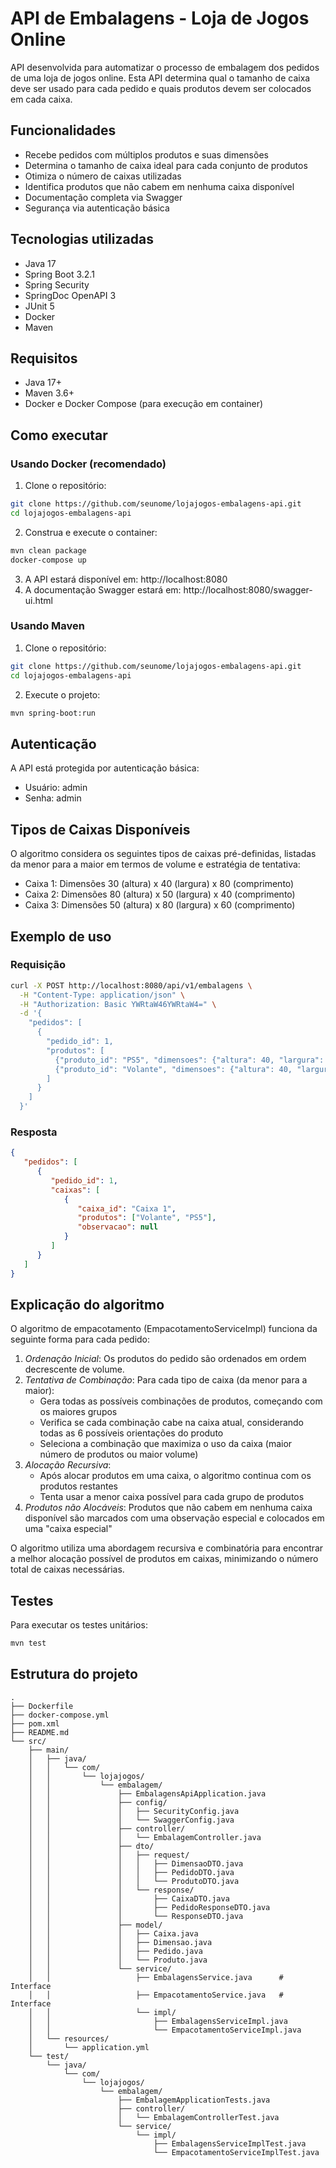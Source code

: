 # API de Embalagens - Loja de Jogos Online

API desenvolvida para automatizar o processo de embalagem dos pedidos de uma loja de jogos online. Esta API determina qual o tamanho de caixa deve ser usado para cada pedido e quais produtos devem ser colocados em cada caixa.

## Funcionalidades

- Recebe pedidos com múltiplos produtos e suas dimensões
- Determina o tamanho de caixa ideal para cada conjunto de produtos
- Otimiza o número de caixas utilizadas
- Identifica produtos que não cabem em nenhuma caixa disponível
- Documentação completa via Swagger
- Segurança via autenticação básica

## Tecnologias utilizadas

- Java 17
- Spring Boot 3.2.1
- Spring Security
- SpringDoc OpenAPI 3
- JUnit 5
- Docker
- Maven

## Requisitos

- Java 17+
- Maven 3.6+
- Docker e Docker Compose (para execução em container)

## Como executar

### Usando Docker (recomendado)

1. Clone o repositório:
```bash
git clone https://github.com/seunome/lojajogos-embalagens-api.git
cd lojajogos-embalagens-api
```

2. Construa e execute o container:
```bash
mvn clean package
docker-compose up
```

3. A API estará disponível em: http://localhost:8080
4. A documentação Swagger estará em: http://localhost:8080/swagger-ui.html

### Usando Maven

1. Clone o repositório:
```bash
git clone https://github.com/seunome/lojajogos-embalagens-api.git
cd lojajogos-embalagens-api
```

2. Execute o projeto:
```bash
mvn spring-boot:run
```

## Autenticação

A API está protegida por autenticação básica:
- Usuário: admin
- Senha: admin

## Tipos de Caixas Disponíveis
O algoritmo considera os seguintes tipos de caixas pré-definidas, listadas da menor para a maior em termos de volume e estratégia de tentativa:
- Caixa 1: Dimensões 30 (altura) x 40 (largura) x 80 (comprimento)
- Caixa 2: Dimensões 80 (altura) x 50 (largura) x 40 (comprimento)
- Caixa 3: Dimensões 50 (altura) x 80 (largura) x 60 (comprimento)

## Exemplo de uso

### Requisição

```bash
curl -X POST http://localhost:8080/api/v1/embalagens \
  -H "Content-Type: application/json" \
  -H "Authorization: Basic YWRtaW46YWRtaW4=" \
  -d '{
    "pedidos": [
      {
        "pedido_id": 1,
        "produtos": [
          {"produto_id": "PS5", "dimensoes": {"altura": 40, "largura": 10, "comprimento": 25}},
          {"produto_id": "Volante", "dimensoes": {"altura": 40, "largura": 30, "comprimento": 30}}
        ]
      }
    ]
  }'
```

### Resposta

```json
{
   "pedidos": [
      {
         "pedido_id": 1,
         "caixas": [
            {
               "caixa_id": "Caixa 1",
               "produtos": ["Volante", "PS5"],
               "observacao": null
            }
         ]
      }
   ]
}
```

## Explicação do algoritmo

O algoritmo de empacotamento (EmpacotamentoServiceImpl) funciona da seguinte forma para cada pedido:

1. *Ordenação Inicial*: Os produtos do pedido são ordenados em ordem decrescente de volume.
2. *Tentativa de Combinação*: Para cada tipo de caixa (da menor para a maior):
   - Gera todas as possíveis combinações de produtos, começando com os maiores grupos
   - Verifica se cada combinação cabe na caixa atual, considerando todas as 6 possíveis orientações do produto
   - Seleciona a combinação que maximiza o uso da caixa (maior número de produtos ou maior volume)
3. *Alocação Recursiva*:
   - Após alocar produtos em uma caixa, o algoritmo continua com os produtos restantes
   - Tenta usar a menor caixa possível para cada grupo de produtos
4. *Produtos não Alocáveis*: Produtos que não cabem em nenhuma caixa disponível são marcados com uma observação especial e colocados em uma "caixa especial"

O algoritmo utiliza uma abordagem recursiva e combinatória para encontrar a melhor alocação possível de produtos em caixas, minimizando o número total de caixas necessárias.

## Testes

Para executar os testes unitários:

```bash
mvn test
```

## Estrutura do projeto

```
.
├── Dockerfile
├── docker-compose.yml
├── pom.xml
├── README.md
└── src/
    ├── main/
    │   ├── java/
    │   │   └── com/
    │   │       └── lojajogos/
    │   │           └── embalagem/
    │   │               ├── EmbalagensApiApplication.java
    │   │               ├── config/
    │   │               │   ├── SecurityConfig.java
    │   │               │   └── SwaggerConfig.java
    │   │               ├── controller/
    │   │               │   └── EmbalagemController.java
    │   │               ├── dto/
    │   │               │   ├── request/
    │   │               │   │   ├── DimensaoDTO.java
    │   │               │   │   ├── PedidoDTO.java
    │   │               │   │   └── ProdutoDTO.java
    │   │               │   └── response/
    │   │               │       ├── CaixaDTO.java
    │   │               │       ├── PedidoResponseDTO.java
    │   │               │       └── ResponseDTO.java
    │   │               ├── model/
    │   │               │   ├── Caixa.java
    │   │               │   ├── Dimensao.java
    │   │               │   ├── Pedido.java
    │   │               │   └── Produto.java
    │   │               └── service/
    │   │                   ├── EmbalagensService.java      # Interface
    │   │                   ├── EmpacotamentoService.java   # Interface
    │   │                   └── impl/
    │   │                       ├── EmbalagensServiceImpl.java
    │   │                       └── EmpacotamentoServiceImpl.java
    │   └── resources/
    │       └── application.yml
    └── test/
        └── java/
            └── com/
                └── lojajogos/
                    └── embalagem/
                        ├── EmbalagemApplicationTests.java
                        ├── controller/
                        │   └── EmbalagemControllerTest.java
                        └── service/
                            └── impl/
                                ├── EmbalagensServiceImplTest.java
                                └── EmpacotamentoServiceImplTest.java
```